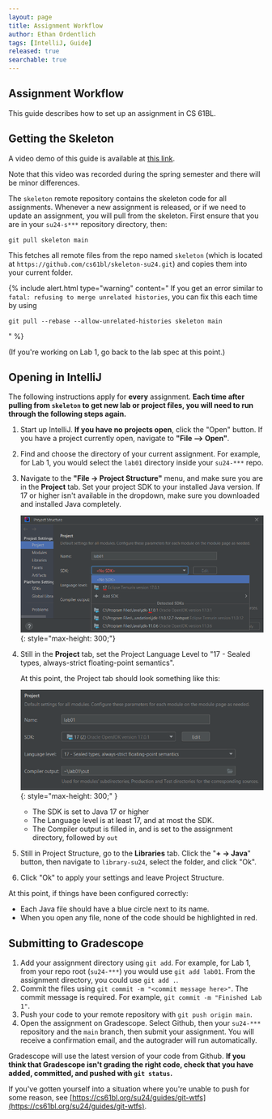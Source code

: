 ```yaml
---
layout: page
title: Assignment Workflow
author: Ethan Ordentlich
tags: [IntelliJ, Guide]
released: true
searchable: true
---
```


## Assignment Workflow

This guide describes how to set up an assignment in CS 61BL.

## Getting the Skeleton

A video demo of this guide is available at [this link](https://www.youtube.com/watch?v=tABtNcN5y0A).

Note that this video was recorded during the spring semester and there will be minor differences.

The `skeleton` remote repository contains the skeleton code for all assignments.
Whenever a new assignment is released, or if we need to update an assignment,
you will pull from the skeleton. First ensure that you are in your `su24-s***`
repository directory, then:

```shell
git pull skeleton main
```

This fetches all remote files from the repo named `skeleton` (which
is located at `https://github.com/cs61bl/skeleton-su24.git`) and copies
them into your current folder.

{% include alert.html type="warning" content="
If you get an error similar to `fatal: refusing to merge unrelated histories`,
you can fix this each time by using

```shell
git pull --rebase --allow-unrelated-histories skeleton main
```

" %}

(If you're working on Lab 1, go back to the lab spec at this point.)

## Opening in IntelliJ

The following instructions apply for **every** assignment. **Each time after
pulling from `skeleton` to get new lab or project files, you will need to run
through the following steps again.**

1.  Start up IntelliJ. **If you have no projects open**, click the "Open"
    button. If you have a project currently open, navigate to
    **"File --> Open"**.

1.  Find and choose the directory of your current assignment. For example, for
    Lab 1, you would select the `lab01` directory inside your `su24-***` repo.

1.  Navigate to the **"File -> Project Structure"** menu, and make sure you are
    in the **Project** tab. Set your project SDK to your installed Java version.
    If 17 or higher isn't available in the dropdown, make sure you downloaded
    and installed Java completely.

    ![select-jdk](img/select-jdk.png){: style="max-height: 300;"}

1.  Still in the **Project** tab, set the Project Language Level to
    "17 - Sealed types, always-strict floating-point semantics".

    At this point, the Project tab should look something like this:

    ![project](img/project_structure_settings.png){: style="max-height: 300;" }

    -   The SDK is set to Java 17 or higher
    -   The Language level is at least 17, and at most the SDK.
    -   The Compiler output is filled in, and is set to the assignment
        directory, followed by `out`

1.  Still in Project Structure, go to the **Libraries** tab. Click the
    "**+ -> Java**" button, then navigate to `library-su24`, select the
    folder, and click "Ok".

1.  Click "Ok" to apply your settings and leave Project Structure.

At this point, if things have been configured correctly:

-   Each Java file should have a blue circle next to its name.
-   When you open any file, none of the code should be highlighted in
    red.

## Submitting to Gradescope

1.  Add your assignment directory using `git add`. For example, for Lab 1,
    from your repo root (`su24-***`) you would use `git add lab01`. From the
    assignment directory, you could use `git add .`.
1.  Commit the files using `git commit -m "<commit message here>"`. The commit
    message is required. For example, `git commit -m "Finished Lab 1"`.
1.  Push your code to your remote repository with `git push origin main`.
1.  Open the assignment on Gradescope. Select Github, then your `su24-***`
    repository and the `main` branch, then submit your assignment. You will
    receive a confirmation email, and the autograder will run automatically.

Gradescope will use the latest version of your code from Github. **If you think
that Gradescope isn't grading the right code, check that you have added,
committed, and pushed  with `git status`.**

If you've gotten yourself into a situation where you're unable to push for some reason,
see [https://cs61bl.org/su24/guides/git-wtfs](https://cs61bl.org/su24/guides/git-wtfs).

